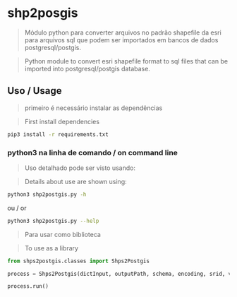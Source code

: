 # shp2posgis

> Módulo python para converter arquivos no padrão shapefile da esri para arquivos sql que podem ser importados em bancos de dados postgresql/postgis.

> Python module to convert esri shapefile format to sql files that can be imported into postgresql/postgis database.

## Uso / Usage
> primeiro é necessário instalar as dependências

> First install dependencies

```bash
pip3 install -r requirements.txt
```
### python3 na linha de comando / on command line
> Uso detalhado pode ser visto usando:

> Details about use are shown using:

```bash
python3 shp2postgis.py -h
```
ou / or
```bash
python3 shp2postgis.py --help
```

> Para usar como biblioteca

> To use as a library

```python
from shps2postgis.classes import Shps2Postgis

process = Shps2Postgis(dictInput, outputPath, schema, encoding, srid, verbose)

process.run()
```
